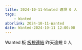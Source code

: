 ```yaml
---
title: 2024-10-11-Wanted 違規 0 人
tags:
    - Wanted
abbrlink: 2024-10-11-Wanted
date: Wanted-2024-10-11 12:00:00
---
```

Wanted 板 [板規連結](https://www.ptt.cc/bbs/Wanted/M.1608829773.A.D3B.html)
昨天違規 0 人
